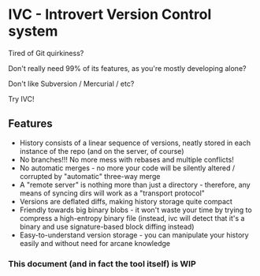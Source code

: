 # IVC - Introvert Version Control system

Tired of Git quirkiness?

Don't really need 99% of its features, as you're mostly developing alone?

Don't like Subversion / Mercurial / etc?

Try IVC!

## Features

* History consists of a linear sequence of versions, neatly stored in each instance of the repo (and on the server, of course)
* No branches!!! No more mess with rebases and multiple conflicts!
* No automatic merges - no more your code will be silently altered / corrupted by "automatic" three-way merge
* A "remote server" is nothing more than just a directory - therefore, any means of syncing dirs will work as a "transport protocol"
* Versions are deflated diffs, making history storage quite compact
* Friendly towards big binary blobs - it won't waste your time by trying to compress a high-entropy binary file (instead, ivc will detect that it's a binary and use signature-based block diffing instead)
* Easy-to-understand version storage - you can manipulate your history easily and without need for arcane knowledge

### This document (and in fact the tool itself) is WIP
